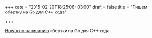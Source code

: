 +++
date = "2015-02-20T18:25:06+03:00"
draft = false
title = "Пишем обертку на Go для C++ кода"

+++

<p><a href="https://github.com/burke/howto-go-with-cpp">Howto по написанию</a> обертки на Go для C++ кода.</p>

